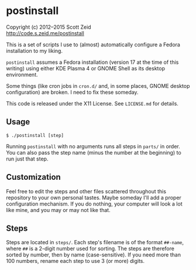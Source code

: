 postinstall
===========
Copyright (c) 2012–2015 Scott Zeid  
<http://code.s.zeid.me/postinstall>

This is a set of scripts I use to (almost) automatically configure a Fedora
installation to my liking.

`postinstall` assumes a Fedora installation (version 17 at the time of this
writing) using either KDE Plasma 4 or GNOME Shell as its desktop environment.

Some things (like cron jobs in `cron.d/` and, in some places, GNOME desktop
configuration) are broken.  I need to fix these someday.

This code is released under the X11 License.  See `LICENSE.md` for details.

Usage
-----

    $ ./postinstall [step]

Running `postinstall` with no arguments runs all steps in `parts/` in order.
You can also pass the step name (minus the number at the beginning) to run
just that step.

Customization
-------------

Feel free to edit the steps and other files scattered throughout this
repository to your own personal tastes.  Maybe someday I'll add a proper
configuration mechanism.  If you do nothing, your computer will look a lot
like mine, and you may or may not like that.

Steps
-----

Steps are located in `steps/`.  Each step's filename is of the format
`##-name`, where `##` is a 2-digit number used for sorting.  The steps
are therefore sorted by number, then by name (case-sensitive).  If you
need more than 100 numbers, rename each step to use 3 (or more) digits.
